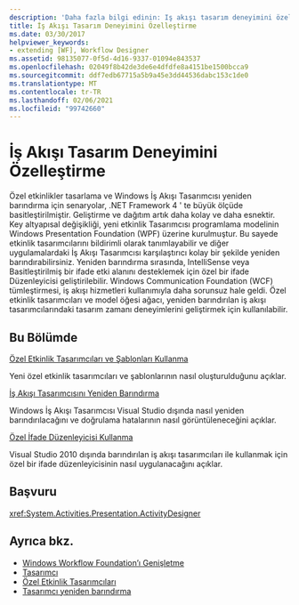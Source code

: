 ```yaml
---
description: 'Daha fazla bilgi edinin: Iş akışı tasarım deneyimini özelleştirme'
title: İş Akışı Tasarım Deneyimini Özelleştirme
ms.date: 03/30/2017
helpviewer_keywords:
- extending [WF], Workflow Designer
ms.assetid: 98135077-0f5d-4d16-9337-01094e843537
ms.openlocfilehash: 02049f8b42de3de6e4dfdfe8a4151be1500bcca9
ms.sourcegitcommit: ddf7edb67715a5b9a45e3dd44536dabc153c1de0
ms.translationtype: MT
ms.contentlocale: tr-TR
ms.lasthandoff: 02/06/2021
ms.locfileid: "99742660"
---
```

# <a name="customizing-the-workflow-design-experience"></a>İş Akışı Tasarım Deneyimini Özelleştirme

Özel etkinlikler tasarlama ve Windows İş Akışı Tasarımcısı yeniden barındırma için senaryolar, .NET Framework 4 ' te büyük ölçüde basitleştirilmiştir. Geliştirme ve dağıtım artık daha kolay ve daha esnektir. Key altyapısal değişikliği, yeni etkinlik Tasarımcısı programlama modelinin Windows Presentation Foundation (WPF) üzerine kurulmuştur. Bu sayede etkinlik tasarımcılarını bildirimli olarak tanımlayabilir ve diğer uygulamalardaki İş Akışı Tasarımcısı karşılaştırıcı kolay bir şekilde yeniden barındırabilirsiniz. Yeniden barındırma sırasında, IntelliSense veya Basitleştirilmiş bir ifade etki alanını desteklemek için özel bir ifade Düzenleyicisi geliştirilebilir. Windows Communication Foundation (WCF) tümleştirmesi, iş akışı hizmetleri kullanımıyla daha sorunsuz hale geldi. Özel etkinlik tasarımcıları ve model öğesi ağacı, yeniden barındırılan iş akışı tasarımcılarındaki tasarım zamanı deneyimlerini geliştirmek için kullanılabilir.

## <a name="in-this-section"></a>Bu Bölümde

 [Özel Etkinlik Tasarımcıları ve Şablonları Kullanma](using-custom-activity-designers-and-templates.md)

 Yeni özel etkinlik tasarımcıları ve şablonlarının nasıl oluşturulduğunu açıklar.

 [İş Akışı Tasarımcısını Yeniden Barındırma](rehosting-the-workflow-designer.md)

 Windows İş Akışı Tasarımcısı Visual Studio dışında nasıl yeniden barındırılacağını ve doğrulama hatalarının nasıl görüntüleneceğini açıklar.

 [Özel İfade Düzenleyicisi Kullanma](using-a-custom-expression-editor.md)

 Visual Studio 2010 dışında barındırılan iş akışı tasarımcıları ile kullanmak için özel bir ifade düzenleyicisinin nasıl uygulanacağını açıklar.

## <a name="reference"></a>Başvuru

<xref:System.Activities.Presentation.ActivityDesigner>

## <a name="see-also"></a>Ayrıca bkz.

- [Windows Workflow Foundation’ı Genişletme](extend.md)
- [Tasarımcı](./samples/designer.md)
- [Özel Etkinlik Tasarımcıları](./samples/custom-activity-designers.md)
- [Tasarımcı yeniden barındırma](./samples/designer-rehosting.md)
